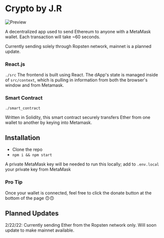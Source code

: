 # Crypto by J.R

![Preview](https://github.com/johnrobertmcc/crypto-by-jr/tree/main/public/assets/readme.gif "homepage")

A decentralized app used to send Ethereum to anyone with a MetaMask wallet. Each transaction will take ~60 seconds.

Currently sending solely through Ropsten network, mainnet is a planned update.

### React.js

`./src`
The frontend is built using React. The dApp's state is managed inside of `src/context`, which is pulling in information from both the browser's window and from Metamask.

### Smart Contract

`./smart_contract`

Written in Solidity, this smart contract securely transfers Ether from one wallet to another by keying into Metamask.

## Installation

- Clone the repo
- `npm i && npm start`

A private MetaMask key will be needed to run this locally; add to `.env.local` your private key from MetaMask

### Pro Tip

Once your wallet is connected, feel free to click the donate button at the bottom of the page &#128579;&#128579;

## Planned Updates

2/22/22:
Currently sending Ether from the Ropsten network only. Will soon update to make mainnet available.
